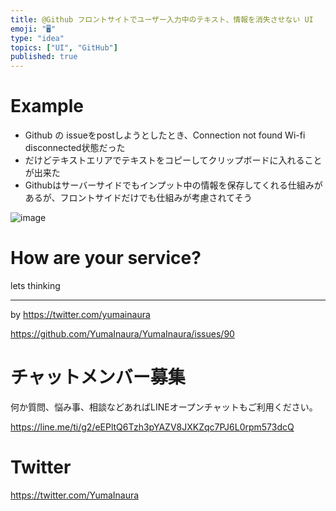 ```yaml
---
title: @Github フロントサイトでユーザー入力中のテキスト、情報を消失させない UI 
emoji: "🖥"
type: "idea"
topics: ["UI", "GitHub"]
published: true
---
```


# Example

- Github の issueをpostしようとしたとき、Connection not found Wi-fi disconnected状態だった
- だけどテキストエリアでテキストをコピーしてクリップボードに入れることが出来た
- Githubはサーバーサイドでもインプット中の情報を保存してくれる仕組みがあるが、フロントサイドだけでも仕組みが考慮されてそう

![image](https://user-images.githubusercontent.com/13635059/50554867-f2bd4a80-0d05-11e9-8f63-c1ee09585981.png)

# How are your service?

lets thinking

---

by https://twitter.com/yumainaura

https://github.com/YumaInaura/YumaInaura/issues/90








<!-- Update From Qiita API -->

# チャットメンバー募集


何か質問、悩み事、相談などあればLINEオープンチャットもご利用ください。

https://line.me/ti/g2/eEPltQ6Tzh3pYAZV8JXKZqc7PJ6L0rpm573dcQ





# Twitter


https://twitter.com/YumaInaura


<!-- Update From Qiita API -->


